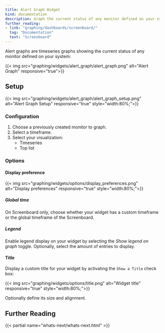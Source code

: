 ```yaml
---
title: Alert Graph Widget
kind: documentation
description: Graph the current status of any monitor defined on your system.
further_reading:
- link: "graphing/dashboards/screenboard/"
  tag: "Documentation"
  text: "Screenboard"
---
```


Alert graphs are timeseries graphs showing the current status of any monitor defined on your system:

{{< img src="graphing/widgets/alert_graph/alert_graph.png" alt="Alert Graph" responsive="true">}}

## Setup

{{< img src="graphing/widgets/alert_graph/alert_graph_setup.png" alt="Alert Graph Setup" responsive="true" style="width:80%;">}}

### Configuration 

1. Choose a previously created monitor to graph.
2. Select a timeframe. 
3. Select your visualization:
    * Timeseries
    * Top list

### Options
#### Display preference 

{{< img src="graphing/widgets/options/display_preferences.png" alt="Display preferences" responsive="true" style="width:80%;">}}

##### Global time

On Screenboard only, choose whether your widget has a custom timeframe or the global timeframe of the Screenboard.

##### Legend

Enable legend display on your widget by selecting the *Show legend on graph* toggle. Optionally, select the amount of entries to display.

#### Title

Display a custom title for your widget by activating the `Show a Title` check box:

{{< img src="graphing/widgets/options/title.png" alt="Widget title" responsive="true" style="width:80%;">}}

Optionally define its size and alignment.

## Further Reading

{{< partial name="whats-next/whats-next.html" >}}
